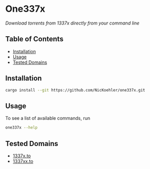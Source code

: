# One337x

_Download torrents from 1337x directly from your command line_

## Table of Contents

- [Installation](#installation)
- [Usage](#usage)
- [Tested Domains](#tested-domains)

## Installation

```sh
cargo install --git https://github.com/NicKoehler/one337x.git
```

## Usage

To see a list of available commands, run

```sh
one337x --help
```

## Tested Domains

- [1337x.to](https://1337x.to/)
- [1337xx.to](https://1337xx.to/)
